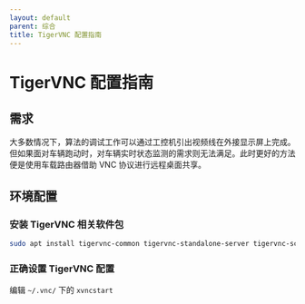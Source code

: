```yaml
---
layout: default
parent: 综合
title: TigerVNC 配置指南
---
```


# TigerVNC 配置指南

## 需求

大多数情况下，算法的调试工作可以通过工控机引出视频线在外接显示屏上完成。但如果面对车辆跑动时，对车辆实时状态监测的需求则无法满足。此时更好的方法便是使用车载路由器借助 VNC 协议进行远程桌面共享。

## 环境配置

### 安装 TigerVNC 相关软件包

```bash
sudo apt install tigervnc-common tigervnc-standalone-server tigervnc-scraping-server
```

### 正确设置 TigerVNC 配置

编辑 `~/.vnc/` 下的 `xvncstart`